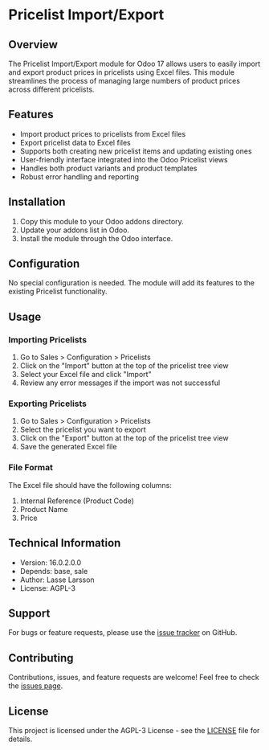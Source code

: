 # Pricelist Import/Export

## Overview
The Pricelist Import/Export module for Odoo 17 allows users to easily import and export product prices in pricelists using Excel files. This module streamlines the process of managing large numbers of product prices across different pricelists.

## Features
- Import product prices to pricelists from Excel files
- Export pricelist data to Excel files
- Supports both creating new pricelist items and updating existing ones
- User-friendly interface integrated into the Odoo Pricelist views
- Handles both product variants and product templates
- Robust error handling and reporting

## Installation
1. Copy this module to your Odoo addons directory.
2. Update your addons list in Odoo.
3. Install the module through the Odoo interface.

## Configuration
No special configuration is needed. The module will add its features to the existing Pricelist functionality.

## Usage

### Importing Pricelists
1. Go to Sales > Configuration > Pricelists
2. Click on the "Import" button at the top of the pricelist tree view
3. Select your Excel file and click "Import"
4. Review any error messages if the import was not successful

### Exporting Pricelists
1. Go to Sales > Configuration > Pricelists
2. Select the pricelist you want to export
3. Click on the "Export" button at the top of the pricelist tree view
4. Save the generated Excel file

### File Format
The Excel file should have the following columns:
1. Internal Reference (Product Code)
2. Product Name
3. Price

## Technical Information
- Version: 16.0.2.0.0
- Depends: base, sale
- Author: Lasse Larsson
- License: AGPL-3

## Support
For bugs or feature requests, please use the [issue tracker](https://github.com/yourusername/pricelist_import_export/issues) on GitHub.

## Contributing
Contributions, issues, and feature requests are welcome! Feel free to check the [issues page](https://github.com/yourusername/pricelist_import_export/issues).

## License
This project is licensed under the AGPL-3 License - see the [LICENSE](LICENSE) file for details.